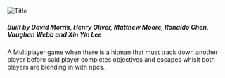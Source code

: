 ![Title](https://raw.githubusercontent.com/henry9836/TheMoscowMincer/master/docs/title.png)
##### Built by David Morris, Henry Oliver, Matthew Moore, Ronaldo Chen, Vaughan Webb and Xin Yin Lee

A Multiplayer game when there is a hitman that must track down another player before said player completes objectives and escapes whislt both players are blending in with npcs.

